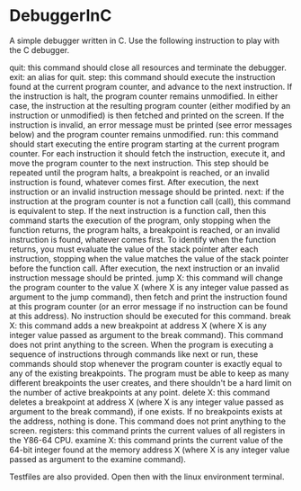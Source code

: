 # DebuggerInC
A simple debugger written in C.
Use the following instruction to play with the C debugger.

quit: this command should close all resources and terminate the debugger.
exit: an alias for quit.
step: this command should execute the instruction found at the current program counter, and advance to the next instruction. If the instruction is halt, the program counter remains unmodified. In either case, the instruction at the resulting program counter (either modified by an instruction or unmodified) is then fetched and printed on the screen. If the instruction is invalid, an error message must be printed (see error messages below) and the program counter remains unmodified.
run: this command should start executing the entire program starting at the current program counter. For each instruction it should fetch the instruction, execute it, and move the program counter to the next instruction. This step should be repeated until the program halts, a breakpoint is reached, or an invalid instruction is found, whatever comes first. After execution, the next instruction or an invalid instruction message should be printed.
next: if the instruction at the program counter is not a function call (call), this command is equivalent to step. If the next instruction is a function call, then this command starts the execution of the program, only stopping when the function returns, the program halts, a breakpoint is reached, or an invalid instruction is found, whatever comes first. To identify when the function returns, you must evaluate the value of the stack pointer after each instruction, stopping when the value matches the value of the stack pointer before the function call. After execution, the next instruction or an invalid instruction message should be printed.
jump X: this command will change the program counter to the value X (where X is any integer value passed as argument to the jump command), then fetch and print the instruction found at this program counter (or an error message if no instruction can be found at this address). No instruction should be executed for this command.
break X: this command adds a new breakpoint at address X (where X is any integer value passed as argument to the break command). This command does not print anything to the screen. When the program is executing a sequence of instructions through commands like next or run, these commands should stop whenever the program counter is exactly equal to any of the existing breakpoints. The program must be able to keep as many different breakpoints the user creates, and there shouldn't be a hard limit on the number of active breakpoints at any point.
delete X: this command deletes a breakpoint at address X (where X is any integer value passed as argument to the break command), if one exists. If no breakpoints exists at the address, nothing is done. This command does not print anything to the screen.
registers: this command prints the current values of all registers in the Y86-64 CPU.
examine X: this command prints the current value of the 64-bit integer found at the memory address X (where X is any integer value passed as argument to the examine command).

Testfiles are also provided. Open then with the linux environment terminal.
